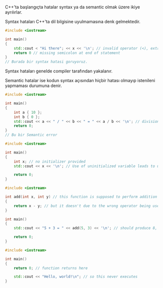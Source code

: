 C++'ta başlangıçta hatalar syntax ya da semantic olmak üzere ikiye ayrılırlar.

Syntax hataları C++'ta dil bilgisine uyulmamasına denk gelmektedir.

```cpp
#include <iostream>

int main()
{
    std::cout < "Hi there"; << x << '\n'; // invalid operator (<), extraneous semicolon, undeclared variable (x)
    return 0 // missing semicolon at end of statement
}
// Burada bir syntax hatasi goruyoruz.
```

Syntax hataları genelde compiler tarafından yakalanır.

Semantic hatalar ise kodun syntax açısından hiçbir hatası olmayıp istenileni yapmaması durumuna denir.

```cpp
#include <iostream>

int main()
{
    int a { 10 };
    int b { 0 };
    std::cout << a << " / " << b << " = " << a / b << '\n'; // division by 0 is undefined in mathematics
    return 0;
}
// Bu bir Semantic error
```

```cpp
#include <iostream>

int main()
{
    int x; // no initializer provided
    std::cout << x << '\n'; // Use of uninitialized variable leads to undefined result

    return 0;
}
```

```cpp
#include <iostream>

int add(int x, int y) // this function is supposed to perform addition
{
    return x - y; // but it doesn't due to the wrong operator being used
}

int main()
{
    std::cout << "5 + 3 = " << add(5, 3) << '\n'; // should produce 8, but produces 2

    return 0;
}
```

```cpp
#include <iostream>

int main()
{
    return 0; // function returns here

    std::cout << "Hello, world!\n"; // so this never executes
}
```